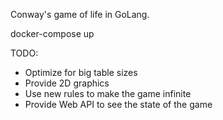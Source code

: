 Conway's game of life in GoLang.

docker-compose up

TODO: 
- Optimize for big table sizes
- Provide 2D graphics
- Use new rules to make the game infinite
- Provide Web API to see the state of the game
